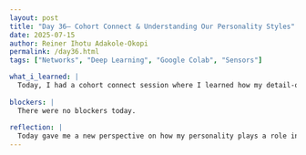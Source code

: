 ```yaml
---
layout: post
title: "Day 36– Cohort Connect & Understanding Our Personality Styles"
date: 2025-07-15
author: Reiner Ihotu Adakole-Okopi
permalink: /day36.html
tags: ["Networks", "Deep Learning", "Google Colab", "Sensors"]

what_i_learned: |
  Today, I had a cohort connect session where I learned how my detail-oriented personality helps me stay organized when working with tools like Firebase and React. I realized I’m good at breaking down complex problems, especially when setting up data flows or fixing bugs. Understanding how my learning style fits into the bigger picture gave me more confidence in my technical work. I also saw how I naturally step into testing roles because I like finding and solving issues. Being aware of these strengths is helping me approach my tasks with more focus and intention.
  
blockers: |
  There were no blockers today. 
  
reflection: |
  Today gave me a new perspective on how my personality plays a role in this project. I’m starting to see that the way I think and learn really supports the work I’ve been doing. I feel more comfortable taking initiative and helping with tasks that match my strengths. It also pushed me to think about ways I can stretch myself and grow. I’m looking forward to applying this self-awareness in our upcoming milestones.
---
```

